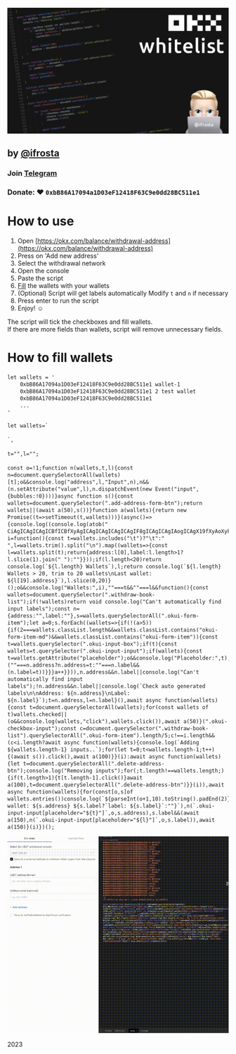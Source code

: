 ![icon](./icon.png)

## by [@ifrosta](https://github.com/iFrosta)
### Join [Telegram](https://t.me/+z9FiPTeuuMZjZjhi)
### Donate: ❤️  ``0xbB86A17094a1D03eF12418F63C9e0dd28BC511e1``


# How to use

1. Open [https://okx.com/balance/withdrawal-address](https://okx.com/balance/withdrawal-address)
2. Press on 'Add new address'
3. Select the withdrawal network
4. Open the console
5. Paste the script
6. [Fill](#-how-to-fill-wallets) the wallets with your wallets
7. (Optional) Script will get labels automatically Modify ``t`` and ``n`` if necessary
8. Press enter to run the script
9. Enjoy! ☺️

The script will tick the checkboxes and fill wallets.<br>
If there are more fields than wallets, script will remove unnecessary fields.

# How to fill wallets
```
let wallets = '
    0xbB86A17094a1D03eF12418F63C9e0dd28BC511e1 wallet-1
    0xbB86A17094a1D03eF12418F63C9e0dd28BC511e1 2 test wallet
    0xbB86A17094a1D03eF12418F63C9e0dd28BC511e1
    ...
'
```

```
let wallets=`

`,

t="",l="";

const o=!1;function n(wallets,t,l){const n=document.querySelectorAll(wallets)[t];o&&console.log("address",l,"Input",n),n&&(n.setAttribute("value",l),n.dispatchEvent(new Event("input",{bubbles:!0})))}async function s(){const wallets=document.querySelector(".add-address-form-btn");return wallets||(await a(50),s())}function a(wallets){return new Promise((t=>setTimeout(t,wallets)))}(async()=>{console.log((console.log(atob("   CiAgICAgICAgICBfICBfXyAgICAgICAgICAgICAgIF8gICAgICAgIAogICAgX19fXyAoXykvIF98ICAgICAgICAgICAgIHwgfCAgICAgICAKICAgLyBfXyBcIF98IHxfIF8gX18gX19fICBfX198IHxfIF9fIF8gCiAgLyAvIF9gIHwgfCAgX3wgJ19fLyBfIFwvIF9ffCBfXy8gX2AgfAogfCB8IChffCB8IHwgfCB8IHwgfCAoXykgXF9fIFwgfHwgKF98IHwKICBcIFxfXyxffF98X3wgfF98ICBcX19fL3xfX18vXF9fXF9fLF98CiAgIFxfX19fLyAgICAgICAgICAgICAgICAgICAgICAgICAgICAgIA")),atob(["TWFkZSBieSBAaWZyb3N0YQpKb2luIGh0dHBzOi8vdC5tZS","8rejlGaVBUZXV1TVpqWmpoaQpEb25hdGUgMHhiQjg2QTE3","MDk0YTFEMDNlRjEyNDE4RjYzQzllMGRkMjhCQzUxMWUx"].join(""))));const i=function(){const t=wallets.includes("\t")?"\t":" ",l=wallets.trim().split("\n").map((wallets=>{const l=wallets.split(t);return{address:l[0],label:l.length>1?l.slice(1).join(" "):""}}));if(l.length<20)return console.log(`${l.length} Wallets`),l;return console.log(`${l.length} Wallets > 20, trim to 20 wallets\nLast wallet: ${l[19].address}`),l.slice(0,20)}();o&&console.log("Wallets:",i),""===t&&""===l&&function(){const wallets=document.querySelector(".withdraw-book-list");if(!wallets)return void console.log("Can't automatically find input labels");const n={address:"",label:""},s=wallets.querySelectorAll(".okui-form-item");let a=0;s.forEach((wallets=>{if(!(a>5)){if(2===wallets.classList.length&&wallets.classList.contains("okui-form-item-md")&&wallets.classList.contains("okui-form-item")){const t=wallets.querySelector(".okui-input-box");if(t){const wallets=t.querySelector(".okui-input-input");if(wallets){const t=wallets.getAttribute("placeholder");o&&console.log("Placeholder:",t),t&&(""===n.address?n.address=t:""===n.label&&(n.label=t))}}}a++}})),n.address&&n.label||console.log("Can't automatically find input labels");!n.address&&n.label||console.log(`Check auto generated labels\n\nAddress: ${n.address}\nLabel: ${n.label}`);t=n.address,l=n.label}(),await async function(wallets){const t=document.querySelectorAll(wallets);for(const wallets of t)wallets.checked||(o&&console.log(wallets,"click"),wallets.click()),await a(50)}(".okui-checkbox-input");const c=document.querySelector(".withdraw-book-list").querySelectorAll(".okui-form-item").length/5;c!==i.length&&(c<i.length?await async function(wallets){console.log(`Adding ${wallets.length-1} inputs..`);for(let t=0;t<wallets.length-1;t++){(await s()).click(),await a(100)}}(i):await async function(wallets){let t=document.querySelectorAll(".delete-address-btn");console.log("Removing inputs");for(;t.length!==wallets.length;){if(t.length>1){t[t.length-1].click()}await a(100),t=document.querySelectorAll(".delete-address-btn")}}(i)),await async function(wallets){for(const[o,s]of wallets.entries())console.log(`${parseInt(o+1,10).toString().padEnd(2)} wallet: ${s.address} ${s.label?`label: ${s.label}`:""}`),n(`.okui-input-input[placeholder="${t}"]`,o,s.address),s.label&&(await a(150),n(`.okui-input-input[placeholder="${l}"]`,o,s.label)),await a(150)}(i)})();
```

![GIF](./example.gif)

2023